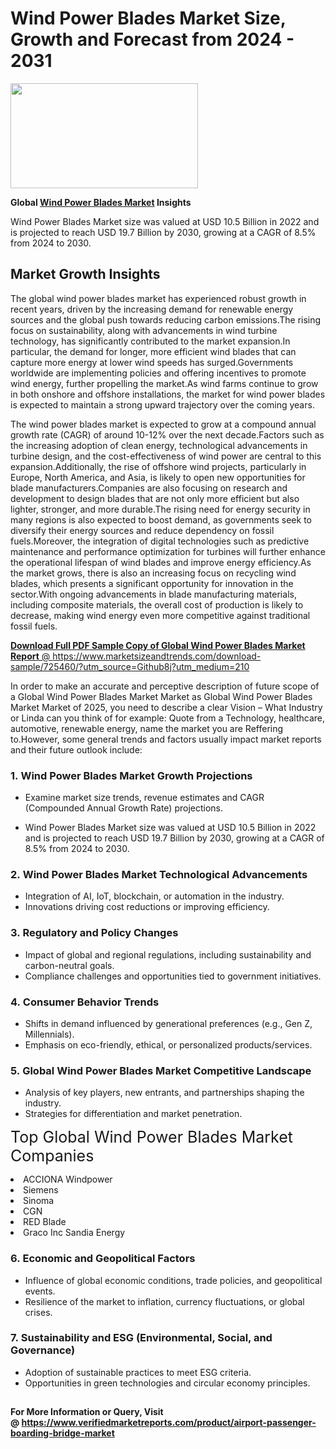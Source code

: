 <H1>Wind Power Blades Market Size, Growth and Forecast from 2024 - 2031</H1><img class="aligncenter size-medium wp-image-584254" src="https://thirdeyenews.in/wp-content/uploads/2024/09/Global-Market-Research-300x168.jpeg" alt="" width="300" height="168" /><p><strong>Global&nbsp;<a href="https://www.marketsizeandtrends.com/download-sample/725460/?utm_source=Github8j?utm_medium=210">Wind Power Blades Market</a> Insights</strong></p><p>Wind Power Blades Market size was valued at USD 10.5 Billion in 2022 and is projected to reach USD 19.7 Billion by 2030, growing at a CAGR of 8.5% from 2024 to 2030.</p><p><h2>Market Growth Insights</h2> <p>The global wind power blades market has experienced robust growth in recent years, driven by the increasing demand for renewable energy sources and the global push towards reducing carbon emissions.The rising focus on sustainability, along with advancements in wind turbine technology, has significantly contributed to the market expansion.In particular, the demand for longer, more efficient wind blades that can capture more energy at lower wind speeds has surged.Governments worldwide are implementing policies and offering incentives to promote wind energy, further propelling the market.As wind farms continue to grow in both onshore and offshore installations, the market for wind power blades is expected to maintain a strong upward trajectory over the coming years.<a href="download_sample_link"></a></p> <p>The wind power blades market is expected to grow at a compound annual growth rate (CAGR) of around 10-12% over the next decade.Factors such as the increasing adoption of clean energy, technological advancements in turbine design, and the cost-effectiveness of wind power are central to this expansion.Additionally, the rise of offshore wind projects, particularly in Europe, North America, and Asia, is likely to open new opportunities for blade manufacturers.Companies are also focusing on research and development to design blades that are not only more efficient but also lighter, stronger, and more durable.The rising need for energy security in many regions is also expected to boost demand, as governments seek to diversify their energy sources and reduce dependency on fossil fuels.Moreover, the integration of digital technologies such as predictive maintenance and performance optimization for turbines will further enhance the operational lifespan of wind blades and improve energy efficiency.As the market grows, there is also an increasing focus on recycling wind blades, which presents a significant opportunity for innovation in the sector.With ongoing advancements in blade manufacturing materials, including composite materials, the overall cost of production is likely to decrease, making wind energy even more competitive against traditional fossil fuels.<a href="get_more_link"></p><p><span class=""><strong>Download Full PDF Sample Copy of Global Wind Power Blades Market Report</strong> @ <a href="https://www.marketsizeandtrends.com/download-sample/725460/?utm_source=Github8j?utm_medium=210" target="_blank">https://www.marketsizeandtrends.com/download-sample/725460/?utm_source=Github8j?utm_medium=210</a></span></p><p>In order to make an accurate and perceptive description of future scope of a Global&nbsp;Wind Power Blades Market Market as Global&nbsp;Wind Power Blades Market Market of 2025, you need to describe a clear Vision &ndash; What Industry or Linda can you think of for example: Quote from a Technology, healthcare, automotive, renewable energy, name the market you are Reffering to.However, some general trends and factors usually impact market reports and their future outlook include:</p><h3>1.&nbsp;<strong>Wind Power Blades Market Growth Projections</strong></h3><ul><li>Examine market size trends, revenue estimates and CAGR (Compounded Annual Growth Rate) projections.</li><li><p>Wind Power Blades Market size was valued at USD 10.5 Billion in 2022 and is projected to reach USD 19.7 Billion by 2030, growing at a CAGR of 8.5% from 2024 to 2030.</p></li></ul><h3>2.&nbsp;<strong>Wind Power Blades Market Technological Advancements</strong></h3><ul><li>Integration of AI, IoT, blockchain, or automation in the industry.</li><li>Innovations driving cost reductions or improving efficiency.</li></ul><h3>3.&nbsp;<strong>Regulatory and Policy Changes</strong></h3><ul><li>Impact of global and regional regulations, including sustainability and carbon-neutral goals.</li><li>Compliance challenges and opportunities tied to government initiatives.</li></ul><h3>4.&nbsp;<strong>Consumer Behavior Trends</strong></h3><ul><li>Shifts in demand influenced by generational preferences (e.g., Gen Z, Millennials).</li><li>Emphasis on eco-friendly, ethical, or personalized products/services.</li></ul><h3>5.&nbsp;<strong>Global Wind Power Blades Market Competitive Landscape</strong></h3><ul><li>Analysis of key players, new entrants, and partnerships shaping the industry.</li><li>Strategies for differentiation and market penetration.</li></ul><p data-pm-slice="1 1 []"><span style="color: inherit; font-family: inherit; font-size: 25px;">Top Global Wind Power Blades Market Companies</span></p><div class="" data-test-id=""><p><li>ACCIONA Windpower</li><li> Siemens</li><li> Sinoma</li><li> CGN</li><li> RED Blade</li><li> Graco Inc Sandia Energy</li></p></div><h3>6.&nbsp;<strong>Economic and Geopolitical Factors</strong></h3><ul><li>Influence of global economic conditions, trade policies, and geopolitical events.</li><li>Resilience of the market to inflation, currency fluctuations, or global crises.</li></ul><h3>7.&nbsp;<strong>Sustainability and ESG (Environmental, Social, and Governance)</strong></h3><ul><li>Adoption of sustainable practices to meet ESG criteria.</li><li>Opportunities in green technologies and circular economy principles.</li></ul><h2><strong style="font-size: 14px;">For More Information or Query, Visit @&nbsp;</strong><a style="background-color: #ffffff; font-size: 14px;" href="https://www.marketsizeandtrends.com/report/wind-power-blades-market/" target="_blank">https://www.verifiedmarketreports.com/product/airport-passenger-boarding-bridge-market</a></h2>